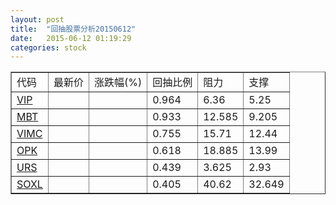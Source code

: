 ```yaml
---
layout: post
title:  "回抽股票分析20150612"
date:   2015-06-12 01:19:29
categories: stock
---
```

<script type="text/javascript">
var stockList = []
stockList.push('gb_vip');
stockList.push('gb_mbt');
stockList.push('gb_vimc');
stockList.push('gb_opk');
stockList.push('gb_urs');
stockList.push('gb_soxl');
</script>
<table border="1">
 <tr>
 <td>代码</td>
 <td>最新价</td>
 <td>涨跌幅(%)</td>
 <td>回抽比例</td>
 <td>阻力</td>
 <td>支撑</td>
</tr>
  <tr id="vip">
  <td><a href="http://stock.finance.sina.com.cn/usstock/quotes/VIP.html" target="_blank">VIP</a></td><td></td><td></td><td>0.964</td><td>6.36</td><td>5.25</td></tr>
  <tr id="mbt">
  <td><a href="http://stock.finance.sina.com.cn/usstock/quotes/MBT.html" target="_blank">MBT</a></td><td></td><td></td><td>0.933</td><td>12.585</td><td>9.205</td></tr>
  <tr id="vimc">
  <td><a href="http://stock.finance.sina.com.cn/usstock/quotes/VIMC.html" target="_blank">VIMC</a></td><td></td><td></td><td>0.755</td><td>15.71</td><td>12.44</td></tr>
  <tr id="opk">
  <td><a href="http://stock.finance.sina.com.cn/usstock/quotes/OPK.html" target="_blank">OPK</a></td><td></td><td></td><td>0.618</td><td>18.885</td><td>13.99</td></tr>
  <tr id="urs">
  <td><a href="http://stock.finance.sina.com.cn/usstock/quotes/URS.html" target="_blank">URS</a></td><td></td><td></td><td>0.439</td><td>3.625</td><td>2.93</td></tr>
  <tr id="soxl">
  <td><a href="http://stock.finance.sina.com.cn/usstock/quotes/SOXL.html" target="_blank">SOXL</a></td><td></td><td></td><td>0.405</td><td>40.62</td><td>32.649</td></tr>
</table>

